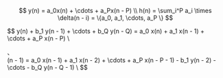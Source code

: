 $$
y(n) = a_0x(n) + \cdots + a_Px(n - P) \\
 h(n) =  \sum_i^P a_i \times \delta(n - i) = \{a_0, a_1, \cdots, a_P \}
$$

$$
y(n) + b_1 y(n - 1) + \cdots + b_Q y(n - Q) = a_0 x(n) + a_1 x(n - 1) + \cdots + a_P x(n - P) \\

、\
 (n - 1) = a_0 x(n - 1) + a_1 x(n - 2) + \cdots + a_P x(n - P - 1) - b_1 y(n - 2) - \cdots - b_Q y(n - Q - 1) \\
$$

